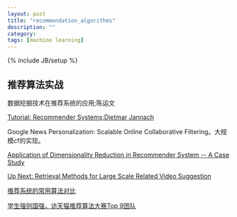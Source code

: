 ```yaml
---
layout: post
title: "recommendation_algorithms"
description: ""
category: 
tags: [machine learning]
---
```

{% include JB/setup %}

## 推荐算法实战
数据挖掘技术在推荐系统的应用;陈运文 

[Tutorial: Recommender Systems;Dietmar Jannach](http://ijcai13.org/files/tutorial_slides/td3.pdf)

Google News Personalization: Scalable Online Collaborative Filtering。大规模cf的实现。


[Application of Dimensionality Reduction in Recommender System -- A Case Study]()

[Up Next: Retrieval Methods for Large Scale Related Video Suggestion](http://vdisk.weibo.com/s/DaKXoKQC5TSH)

[推荐系统的常用算法对比](http://dataunion.org/bbs/forum.php?mod=viewthread&tid=835&extra=)

[学生强则国强，访天猫推荐算法大赛Top 9团队](http://www.csdn.net/article/2014-08-27/2821403-the-top-9-of-ali-bigdata-competition/9)
